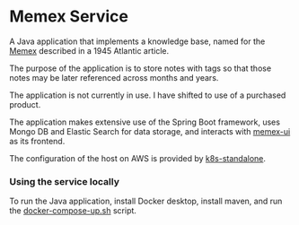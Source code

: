 # Memex Service

A Java application that implements a knowledge base, named for the [Memex](https://en.wikipedia.org/wiki/Memex) described in a 1945 Atlantic article.

The purpose of the application is to store notes with tags so that those notes may be later referenced across months and years.

The application is not currently in use. I have shifted to use of a purchased product.

The application makes extensive use of the Spring Boot framework, uses Mongo DB and Elastic Search for data storage, and interacts with [memex-ui](https://github.com/matthewjohnson42/memex-ui) as its frontend.

The configuration of the host on AWS is provided by [k8s-standalone](https://github.com/matthewjohnson42/k8s-standalone).

### Using the service locally
To run the Java application, install Docker desktop, install maven, and run the [docker-compose-up.sh](https://github.com/matthewjohnson42/memex-service/docker/docker-compose-up.sh) script.
